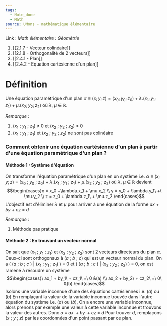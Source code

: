 ```yaml
---
tags:
  - Note_done
  - Math
source: UMons - mathématique élémentaire
---
```


Link : 
_Math élémentaire : Géométrie_
1. [[2.1.7 - Vecteur colinéaire]]
2. [[2.1.8 - Orthogonalité de 2 vecteurs]]
3. [[2.4.1 - Plan]]
4. [[2.4.2 - Equation cartésienne d'un plan]]

# Définition
Une équation paramétrique d'un plan 
$α \equiv (x ; y ; z) = (x_0 ; y_0 ; z_0) + \lambda.(x_1 ; y_1 ; z_1) + \mu.(x_2 ; y_2 ; z_2)$ où $\lambda$, $\mu$ $\in$ $\mathbb{R}$.

_Remarque_ :
1. ($x_1$ ; $y_1$ ; $z_1$) $\neq$ 0 et ($x_2$ ; $y_2$ ; $z_2$) $\neq$ 0
2. ($x_1$ ; $y_1$ ; $z_1$) et ($x_2$ ; $y_2$ ; $z_2$) ne sont pas colinéaire

### Comment obtenir une équation cartésienne d'un plan à partir d'une équation paramétrique d'un plan ?
#### Méthode 1 : Système d'équation
On transforme l'équation paramétrique d'un plan en un système i.e.
$α \equiv (x ; y ; z)$ = ($x_0$ ; $y_0$ ; $z_0$) + $\lambda$.($x_1$ ; $y_1$ ; $z_1$) + $\mu$.($x_2$ ; $y_2$ ; $z_2$) où $\lambda$, $\mu$ $\in$ $\mathbb{R}$ devient $$\begin{cases}x = x_0 +\lambda.x_1 + \mu.x_2 \\ y = y_0 + \lambda.y_1\ +\ \mu.y_2 \\ z = z_0 + \lambda.z_1\ + \mu.z_2 \end{cases}$$
L'objectif est d'éliminer $\lambda$ et $\mu$ pour arriver à une équation de la forme $ax$ + $by$ + $cz$ = $d$

_Remarque_ :
1. Méthode pas pratique
#### Méthode 2 : En trouvant un vecteur normal
On sait que ($x_1$ ; $y_1$ ; $z_1$) et ($x_2$ ; $y_2$ ; $z_2$) sont 2 vecteurs directeurs du plan $\alpha$. Ceux-ci sont orthogonaux à ($a$ ; $b$ ; $c$) qui est un vecteur normal du plan.
On a ( ($a$ ; $b$ ; $c$ ) | ($x_1$ ; $y_1$ ; $z_1$) ) = 0 et ( ($a$ ; $b$ ; $c$ ) | ($x_2$ ; $y_2$ ; $z_2$) ) = 0, on est ramené à résoudre un système $$\begin{cases}\ ax_1 + by_1\ + cz_1\ =\ 0 &(a) \\\ ax_2 + by_2\ + cz_2\ =\ 0\ &(b)   \end{cases}$$
Isolons une variable inconnue d'une des équations cartésiennes i.e. $(a)$ ou $(b)$
En remplaçant la valeur de la variable inconnue trouvée dans l'autre équation du système i.e. $(a)$ ou $(b)$, 
On a encore une variable inconnue, alors prenons par exemple une valeur à cette variable inconnue et trouvons la valeur des autres.
Donc $\alpha\ \equiv\ ax\ + by\ + cz\ =\ d$ 
Pour trouver $d$, remplaçons $(x\ ;\ y\ ;\ z)$ par les coordonnées d'un point passant par ce plan.



